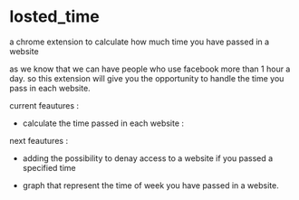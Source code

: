 # losted_time
a chrome extension to calculate how much time you have passed in a website

as we know that we can have people who use facebook more than 1 hour a day.
so this extension will give you the opportunity to handle the time you pass in each website.

current feautures : 

* calculate the time passed in each website : 

next feautures : 

* adding the possibility to denay access to a website if you passed a specified time

* graph that represent the time of week you have passed in a website.


